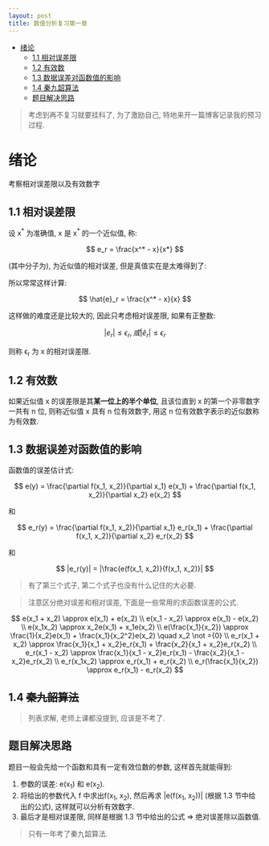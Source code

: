 ```yaml
---
layout: post
title: 数值分析复习第一章
---
```


<!-- TOC -->

- [绪论](#绪论)
    - [1.1 相对误差限](#11-相对误差限)
    - [1.2 有效数](#12-有效数)
    - [1.3 数据误差对函数值的影响](#13-数据误差对函数值的影响)
    - [1.4 秦九韶算法](#14-秦九韶算法)
    - [题目解决思路](#题目解决思路)

<!-- /TOC -->

> 考虑到再不复习就要挂科了, 为了激励自己, 特地来开一篇博客记录我的预习过程.

# 绪论

考察相对误差限以及有效数字

## 1.1 相对误差限

设 x<sup>\*</sup> 为准确值, x 是 x<sup>\*</sup> 的一个近似值, 称:

$$
    e_r = \frac{x^* - x}{x*}
$$

(其中分子为), 为近似值的相对误差, 但是真值实在是太难得到了:

所以常常这样计算:

$$
    \hat{e}_r = \frac{x^* - x}{x}
$$

这样做的难度还是比较大的, 因此只考虑相对误差限, 如果有正整数:

$$
    | e_r | \leq \epsilon_r, 或  | \hat{e}_r | \leq \epsilon_r
$$

则称 ϵ<sub>r</sub> 为 x 的相对误差限.

## 1.2 有效数

如果近似值 x 的误差限是其**某一位上的半个单位**, 且该位直到 x 的第一个非零数字一共有 n 位, 则称近似值 x 具有 n 位有效数字, 用这 n 位有效数字表示的近似数称为有效数.

## 1.3 数据误差对函数值的影响

函数值的误差估计式:

$$
    e(y) = \frac{\partial f(x_1, x_2)}{\partial x_1} e(x_1) + \frac{\partial f(x_1, x_2)}{\partial x_2} e(x_2)
$$

和

$$
    e_r(y) = \frac{\partial f(x_1, x_2)}{\partial x_1} e_r(x_1) + \frac{\partial f(x_1, x_2)}{\partial x_2} e_r(x_2)
$$

和

$$
    |e_r(y)| = |\frac{e(f(x_1, x_2)}{f(x_1, x_2)}|
$$

> 有了第三个式子, 第二个式子也没有什么记住的大必要.

> 注意区分绝对误差和相对误差, 下面是一些常用的求函数误差的公式.

$$
    e(x_1 + x_2) \approx e(x_1) + e(x_2) \\
    e(x_1 - x_2) \approx e(x_1) - e(x_2) \\
    e(x_1x_2) \approx x_2e(x_1) + x_1e(x_2) \\
    e(\frac{x_1}{x_2}) \approx \frac{1}{x_2}e(x_1) + \frac{x_1}{x_2^2}e(x_2) \quad x_2 \not ={0} \\
    e_r(x_1 + x_2) \approx \frac{x_1}{x_1 + x_2}e_r(x_1) + \frac{x_2}{x_1 + x_2}e_r(x_2) \\
    e_r(x_1 - x_2) \approx \frac{x_1}{x_1 - x_2}e_r(x_1) - \frac{x_2}{x_1 - x_2}e_r(x_2) \\ 
    e_r(x_1x_2) \approx e_r(x_1) + e_r(x_2) \\
    e_r(\frac{x_1}{x_2}) \approx e_r(x_1) - e_r(x_2)
$$

## 1.4 ~~秦九韶算法~~

> 列表求解, 老师上课都没提到, 应该是不考了.

## 题目解决思路

题目一般会先给一个函数和具有一定有效位数的参数, 这样首先就能得到: 

1. 参数的误差: e(x<sub>1</sub>) 和 e(x<sub>2</sub>).
2. 将给出的参数代入 f 中求出f(x<sub>1</sub>, x<sub>2</sub>), 然后再求 \|e(f(x<sub>1</sub>, x<sub>2</sub>))\| (根据 1.3 节中给出的公式), 这样就可以分析有效数字.
3. 最后才是相对误差限, 同样是根据 1.3 节中给出的公式 => 绝对误差除以函数值.

> 只有一年考了秦九韶算法.
